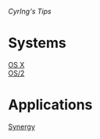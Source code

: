 _CyrIng's Tips_
# Systems
[OS X](OSX.md)  
[OS/2](Programming/OS2.md)
# Applications
[Synergy](Synergy.md)

